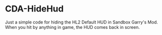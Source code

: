# CDA-HideHud
Just a simple code for hiding the HL2 Default HUD in Sandbox Garry's Mod. When you hit by anything in game, the HUD comes back in screen.
